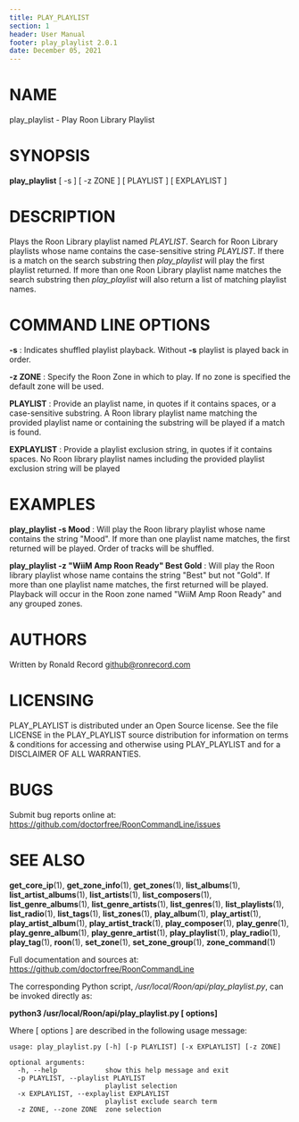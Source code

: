 ```yaml
---
title: PLAY_PLAYLIST
section: 1
header: User Manual
footer: play_playlist 2.0.1
date: December 05, 2021
---
```

# NAME
play_playlist - Play Roon Library Playlist

# SYNOPSIS
**play_playlist** [ -s ] [ -z ZONE ] [ PLAYLIST ] [ EXPLAYLIST ]

# DESCRIPTION
Plays the Roon Library playlist named *PLAYLIST*. Search for Roon Library playlists whose name contains the case-sensitive string *PLAYLIST*. If there is a match on the search substring then *play_playlist* will play the first playlist returned. If more than one Roon Library playlist name matches the search substring then *play_playlist* will also return a list of matching playlist names.

# COMMAND LINE OPTIONS
**-s**
: Indicates shuffled playlist playback. Without **-s** playlist is played back in order.

**-z ZONE**
: Specify the Roon Zone in which to play. If no zone is specified the default zone will be used.

**PLAYLIST**
:  Provide an playlist name, in quotes if it contains spaces, or a case-sensitive substring. A Roon library playlist name matching the provided playlist name or containing the substring will be played if a match is found.

**EXPLAYLIST**
: Provide a playlist exclusion string, in quotes if it contains spaces. No Roon library playlist names including the provided playlist exclusion string will be played

# EXAMPLES
**play_playlist -s Mood**
: Will play the Roon library playlist whose name contains the string "Mood". If more than one playlist name matches, the first returned will be played. Order of tracks will be shuffled.

**play_playlist -z "WiiM Amp Roon Ready" Best Gold**
: Will play the Roon library playlist whose name contains the string "Best" but not "Gold". If more than one playlist name matches, the first returned will be played. Playback will occur in the Roon zone named "WiiM Amp Roon Ready" and any grouped zones.

# AUTHORS
Written by Ronald Record github@ronrecord.com

# LICENSING
PLAY_PLAYLIST is distributed under an Open Source license.
See the file LICENSE in the PLAY_PLAYLIST source distribution
for information on terms &amp; conditions for accessing and
otherwise using PLAY_PLAYLIST and for a DISCLAIMER OF ALL WARRANTIES.

# BUGS
Submit bug reports online at: https://github.com/doctorfree/RoonCommandLine/issues

# SEE ALSO
**get_core_ip**(1), **get_zone_info**(1), **get_zones**(1), **list_albums**(1), **list_artist_albums**(1), **list_artists**(1), **list_composers**(1), **list_genre_albums**(1), **list_genre_artists**(1), **list_genres**(1), **list_playlists**(1), **list_radio**(1), **list_tags**(1), **list_zones**(1), **play_album**(1), **play_artist**(1), **play_artist_album**(1), **play_artist_track**(1), **play_composer**(1), **play_genre**(1), **play_genre_album**(1), **play_genre_artist**(1), **play_playlist**(1), **play_radio**(1), **play_tag**(1), **roon**(1), **set_zone**(1), **set_zone_group**(1), **zone_command**(1)

Full documentation and sources at: https://github.com/doctorfree/RoonCommandLine

The corresponding Python script, */usr/local/Roon/api/play_playlist.py*,
can be invoked directly as:

**python3 /usr/local/Roon/api/play_playlist.py [ options]**

Where [ options ] are described in the following usage message:

~~~~
usage: play_playlist.py [-h] [-p PLAYLIST] [-x EXPLAYLIST] [-z ZONE]

optional arguments:
  -h, --help            show this help message and exit
  -p PLAYLIST, --playlist PLAYLIST
                        playlist selection
  -x EXPLAYLIST, --explaylist EXPLAYLIST
                        playlist exclude search term
  -z ZONE, --zone ZONE  zone selection
~~~~
